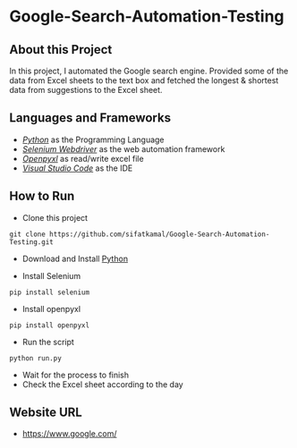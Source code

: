 # Google-Search-Automation-Testing

## About this Project

<p>In this project, I automated the Google search engine. Provided some of the data from Excel sheets to the text box and fetched the longest & shortest data from suggestions to the Excel sheet.</p>

## Languages and Frameworks

- *[Python](https://www.python.org/)* as the Programming Language
- *[Selenium Webdriver](https://www.selenium.dev/)* as the web automation framework
- *[Openpyxl](https://openpyxl.readthedocs.io/en/stable/)* as read/write excel file
- *[Visual Studio Code](https://code.visualstudio.com/)* as the IDE

## How to Run
- Clone this project
```
git clone https://github.com/sifatkamal/Google-Search-Automation-Testing.git
```

- Download and Install [Python](https://www.python.org/)

- Install Selenium
```
pip install selenium
```

- Install openpyxl
```
pip install openpyxl
```
- Run the script
```
python run.py
```

- Wait for the process to finish
- Check the Excel sheet according to the day

## Website URL
- https://www.google.com/

